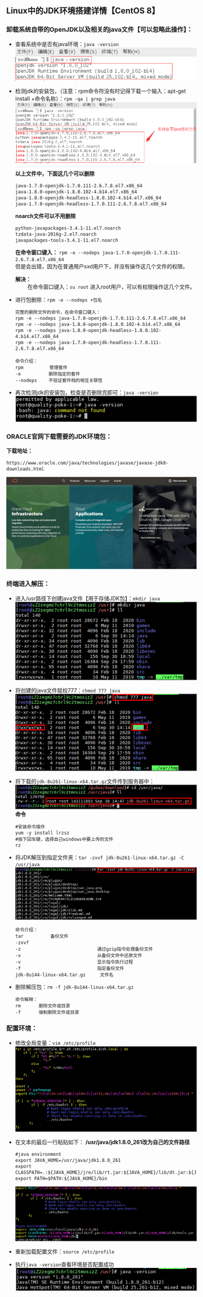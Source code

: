 ## Linux中的JDK环境搭建详情【CentOS 8】

### 卸载系统自带的OpenJDK以及相关的java文件【可以忽略此操作】：
- 查看系统中是否有java环境：`java -version`<br>
![jdk-20200930112855782](../resource/linux/jdk-20200930112855782.png)<br>

- 检测jdk的安装包，（注意：rpm命令符没有时记得下载一个输入：apt-get install +命令名称）：`rpm -qa | grep java `<br>
![jdk-20200916014327188](../resource/linux/jdk-20200916014327188.png)<br>

    **以上文件中，下面这几个可以删除**<br>
    ```shell
    java-1.7.0-openjdk-1.7.0.111-2.6.7.8.el7.x86_64
    java-1.8.0-openjdk-1.8.0.102-4.b14.el7.x86_64
    java-1.8.0-openjdk-headless-1.8.0.102-4.b14.el7.x86_64
    java-1.7.0-openjdk-headless-1.7.0.111-2.6.7.8.el7.x86_64
    ```
    **noarch文件可以不用删除**<br>
    ```shell
    python-javapackages-3.4.1-11.el7.noarch
    tzdata-java-2016g-2.el7.noarch
    javapackages-tools-3.4.1-11.el7.noarch
    ```

    **在命令窗口键入：**
    `rpm -e --nodeps java-1.7.0-openjdk-1.7.0.111-2.6.7.8.el7.x86_64`<br>
    但是会出错，因为在普通用户sxd用户下，并没有操作这几个文件的权限。

    **解决：**<br>
　　      在命令窗口键入：`su root` 进入root用户，可以有权限操作这几个文件。

- 进行包删除：`rpm -e --nodeps +包名`
    ```shell
    完整的删除文件的命令，在命令窗口键入：
    rpm -e --nodeps java-1.7.0-openjdk-1.7.0.111-2.6.7.8.el7.x86_64
    rpm -e --nodeps java-1.8.0-openjdk-1.8.0.102-4.b14.el7.x86_64
    rpm -e --nodeps java-1.8.0-openjdk-headless-1.8.0.102-4.b14.el7.x86_64
    rpm -e --nodeps java-1.7.0-openjdk-headless-1.7.0.111-2.6.7.8.el7.x86_64
    
    命令介绍：
    rpm 　　　　  管理套件  
    -e　　　　　  删除指定的套件
    --nodeps　　 不验证套件档的相互关联性
    ```

- 再次检测jdk的安装包，检查是否删除完即可：`java -version`
![jdk-20200909160143898](../resource/linux/jdk-20200909160143898.png)<br>

### ORACLE官网下载需要的JDK环境包：
**下载地址：**
```shell 
https://www.oracle.com/java/technologies/javase/javase-jdk8-downloads.html
```
![jdk-202009300012252603](../resource/linux/jdk-202009300012252603.gif)<br>

### 终端进入解压：
- 进入/usr路径下创建java文件【用于存储JDK包】：`mkdir java`<br>
![jdk-20200901601446589](../resource/linux/jdk-20200901601446589.png)

- 将创建的java文件赋权777：`chmod 777 java`<br>
![jdk-20200901601447139](../resource/linux/jdk-20200901601447139.png)

- 将下载的`jdk-8u261-linux-x64.tar.gz`文件传到服务器中：<br>
    ![jdk-20200901601448500](../resource/linux/jdk-20200901601448500.png)<br>
    **命令**
    ```shell
    #安装命令插件
    yum -y install lrzsz
    #按下回车键，选择自己windows中要上传的文件
    rz
    ```

- 将JDK解压到指定文件夹：`tar -zxvf jdk-8u261-linux-x64.tar.gz -C /usr/java`<br>
    ![jdk-20200901601449214](../resource/linux/jdk-20200901601449214.png)
    ```shell
    命令介绍：
    tar　　　　　　备份文件
    -zxvf　　　　　
    -z　　　　　　 　　　　　　　　    通过gzip指令处理备份文件
    -x　　　　　　　　　　　　　　     从备份文件中还原文件
    -v　　　　　　　　　　　　　　     显示指令执行过程
    -f　　　　　　 　　　　　　　　    指定备份文件
    jdk-8u144-linux-x64.tar.gz　　  文件名
    ```

- 删除解压包：`rm -f jdk-8u144-linux-x64.tar.gz`
    ```shell
    命令解释：
    rm　　　　删除文件或目录
    -f　　　　强制删除文件或目录
    ```

### 配置环境：
- 修改全局变量：`vim /etc/profile`<br>
![jdk-20200901601449728](../resource/linux/jdk-20200901601449728.png)

- 在文本的最后一行粘贴如下：
    **/usr/java/jdk1.8.0_261改为自己的文件路径**
    ```shell
    #java environment
    export JAVA_HOME=/usr/java/jdk1.8.0_261
    export CLASSPATH=.:${JAVA_HOME}/jre/lib/rt.jar:${JAVA_HOME}/lib/dt.jar:${JAVA_HOME}/lib/tools.jar
    export PATH=$PATH:${JAVA_HOME}/bin
    ```
    ![jdk-20200901601449801](../resource/linux/jdk-20200901601449801.png)<br>

- 重新加载配置文件：`source /etc/profile`

- 执行`java -version`查看环境是否配置成功<br>
![jdk-20200921601449979](../resource/linux/jdk-20200921601449979.png)






